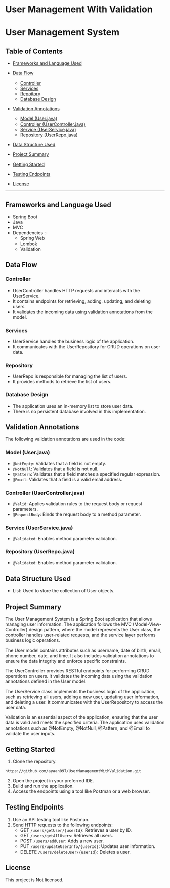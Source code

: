 # User Management With Validation
# User Management System

## Table of Contents
- [Frameworks and Language Used](#frameworks-and-language-used)

- [Data Flow](#data-flow)

  - [Controller](#controller)
  - [Services](#services)
  - [Repoitory](#repository)
  - [Database Design](#database-design)

- [Validation Annotations](#validation-annotations)

  - [Model (User.java)](#model-userjava)
  - [Controller (UserController.java)](#controller-usercontrollerjava)
  - [Service (UserService.java)](#service-userservicejava)
  - [Repository (UserRepo.java)](#repository-userrepojava)

- [Data Structure Used](#data-structure-used)

- [Project Summary](#project-summary)

- [Getting Started](#getting-started)

- [Testing Endpoints](#testing-endpoints)

- [License](#license)


___

## Frameworks and Language Used
- Spring Boot
- Java
- MVC
- Dependencies :- 
  - Spring Web
  - Lombok
  - Validation

## Data Flow

### Controller
- UserController handles HTTP requests and interacts with the UserService.
- It contains endpoints for retrieving, adding, updating, and deleting users.
- It validates the incoming data using validation annotations from the model.

### Services
- UserService handles the business logic of the application.
- It communicates with the UserRepository for CRUD operations on user data.

### Repository
- UserRepo is responsible for managing the list of users.
- It provides methods to retrieve the list of users.

### Database Design
- The application uses an in-memory list to store user data.
- There is no persistent database involved in this implementation.

## Validation Annotations

The following validation annotations are used in the code:

### Model (User.java)

- `@NotEmpty`: Validates that a field is not empty.
- `@NotNull`: Validates that a field is not null.
- `@Pattern`: Validates that a field matches a specified regular expression.
- `@Email`: Validates that a field is a valid email address.

### Controller (UserController.java)

- `@Valid`: Applies validation rules to the request body or request parameters.
- `@RequestBody`: Binds the request body to a method parameter.

### Service (UserService.java)

- `@Validated`: Enables method parameter validation.

### Repository (UserRepo.java)

- `@Validated`: Enables method parameter validation.

## Data Structure Used
- List: Used to store the collection of User objects.

## Project Summary
The User Management System is a Spring Boot application that allows managing user information. The application follows the MVC (Model-View-Controller) design pattern, where the model represents the User class, the controller handles user-related requests, and the service layer performs business logic operations.

The User model contains attributes such as username, date of birth, email, phone number, date, and time. It also includes validation annotations to ensure the data integrity and enforce specific constraints.

The UserController provides RESTful endpoints for performing CRUD operations on users. It validates the incoming data using the validation annotations defined in the User model.

The UserService class implements the business logic of the application, such as retrieving all users, adding a new user, updating user information, and deleting a user. It communicates with the UserRepository to access the user data.

Validation is an essential aspect of the application, ensuring that the user data is valid and meets the specified criteria. The application uses validation annotations such as @NotEmpty, @NotNull, @Pattern, and @Email to validate the user inputs.

## Getting Started
1. Clone the repository. 
```bash
https://github.com/ayaan097/UserManagementWithValidation.git
```
2. Open the project in your preferred IDE.
3. Build and run the application.
4. Access the endpoints using a tool like Postman or a web browser.

## Testing Endpoints
1. Use an API testing tool like Postman.
2. Send HTTP requests to the following endpoints:
   - GET `/users/getUser/{userId}`: Retrieves a user by ID.
   - GET `/users/getAllUsers`: Retrieves all users.
   - POST `/users/addUser`: Adds a new user.
   - PUT `/users/updateUserInfo/{userId}`: Updates user information.
   - DELETE `/users/deleteUser/{userId}`: Deletes a user.

## License
This project is Not licensed.

